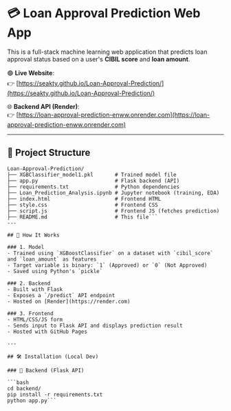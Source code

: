 # 💳 Loan Approval Prediction Web App

This is a full-stack machine learning web application that predicts loan approval status based on a user's **CIBIL score** and **loan amount**.

🟢 **Live Website**:  
👉 [https://seakty.github.io/Loan-Approval-Prediction/](https://seakty.github.io/Loan-Approval-Prediction/)

🌐 **Backend API (Render)**:  
👉 [https://loan-approval-prediction-enww.onrender.com](https://loan-approval-prediction-enww.onrender.com)

---

## 📁 Project Structure

```plaintext
Loan-Approval-Prediction/
├── XGBClassifier_model1.pkl       # Trained model file
├── app.py                         # Flask backend (API)
├── requirements.txt               # Python dependencies
├── Loan_Prediction_Analysis.ipynb # Jupyter notebook (training, EDA)
├── index.html                     # Frontend HTML
├── style.css                      # Frontend CSS
├── script.js                      # Frontend JS (fetches prediction)
├── README.md                      # This file```
---

## 🧠 How It Works

### 1. Model
- Trained using `XGBoostClassifier` on a dataset with `cibil_score` and `loan_amount` as features
- Target variable is binary: `1` (Approved) or `0` (Not Approved)
- Saved using Python's `pickle`

### 2. Backend
- Built with Flask
- Exposes a `/predict` API endpoint
- Hosted on [Render](https://render.com)

### 3. Frontend
- HTML/CSS/JS form
- Sends input to Flask API and displays prediction result
- Hosted with GitHub Pages

---

## 🛠 Installation (Local Dev)

### 🔗 Backend (Flask API)

```bash
cd backend/
pip install -r requirements.txt
python app.py```
